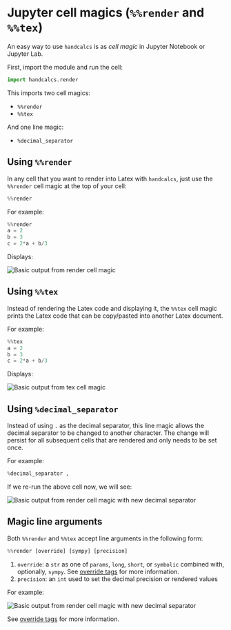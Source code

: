 # Jupyter cell magics (`%%render` and `%%tex`)
An easy way to use `handcalcs` is as _cell magic_ in Jupyter Notebook or Jupyter Lab.

First, import the module and run the cell:

```python
import handcalcs.render
```

This imports two cell magics:

* `%%render`
* `%%tex`

And one line magic:

* `%decimal_separator`

## Using `%%render`

In any cell that you want to render into Latex with `handcalcs`, just use the `%%render` cell magic at the top of your cell:

```python
%%render
```

For example:

```python
%%render
a = 2
b = 3
c = 2*a + b/3
```

Displays:

![Basic output from render cell magic](../images/render.png)

## Using `%%tex`

Instead of rendering the Latex code and displaying it, the `%%tex` cell magic prints the Latex code that can be copy/pasted into another Latex document.

For example:

```python
%%tex
a = 2
b = 3
c = 2*a + b/3
```

Displays:

![Basic output from tex cell magic](../images/tex.png)

## Using `%decimal_separator`

Instead of using `.` as the decimal separator, this line magic allows the decimal separator to be changed to another character. The change will persist for all subsequent cells that are rendered and only needs to be set once.

For example:

```python
%decimal_separator ,
```

If we re-run the above cell now, we will see:

![Basic output from render cell magic with new decimal separator](../images/decimal_separator.png)

## Magic line arguments

Both `%%render` and `%%tex` accept line arguments in the following form:

```python
%%render [override] [sympy] [precision]
```


1. `override`: a `str` as one of `params`, `long`, `short`, or `symbolic` combined with, optionally, `sympy`. See [override tags](../overrides.md) for more information. 
2. `precision`: an `int` used to set the decimal precision or rendered values

For example:

![Basic output from render cell magic with new decimal separator](../images/cell_magic_overrides_example.png)

See [override tags](../overrides.md) for more information. 
